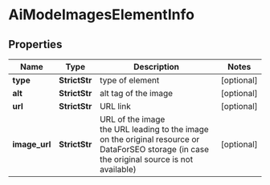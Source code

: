 # AiModeImagesElementInfo


## Properties

| Name | Type | Description | Notes |
|------------ | ------------- | ------------- | -------------|
**type** | **StrictStr** | type of element |[optional]|
**alt** | **StrictStr** | alt tag of the image |[optional]|
**url** | **StrictStr** | URL link |[optional]|
**image_url** | **StrictStr** | URL of the image<br>the URL leading to the image on the original resource or DataForSEO storage (in case the original source is not available) |[optional]|